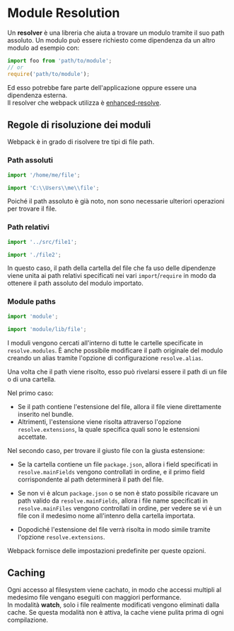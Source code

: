 # Module Resolution

Un __resolver__ è una libreria che aiuta a trovare un modulo tramite il suo path assoluto. Un modulo può essere richiesto come dipendenza da un altro modulo ad esempio con:

```js
import foo from 'path/to/module';
// or
require('path/to/module');
```

Ed esso potrebbe fare parte dell'applicazione oppure essere una dipendenza esterna.\
Il resolver che webpack utilizza è [enhanced-resolve](https://github.com/webpack/enhanced-resolve).

## Regole di risoluzione dei moduli

Webpack è in grado di risolvere tre tipi di file path.

### Path assoluti

```js
import '/home/me/file';

import 'C:\\Users\\me\\file';
```

Poiché il path assoluto è già noto, non sono necessarie ulteriori operazioni per trovare il file.

### Path relativi

```js
import '../src/file1';

import './file2';
```

In questo caso, il path della cartella del file che fa uso delle dipendenze viene unita ai path relativi specificati nei vari `import`/`require` in modo da ottenere il path assoluto del modulo importato.

### Module paths

```js
import 'module';

import 'module/lib/file';
```

I moduli vengono cercati all'interno di tutte le cartelle specificate in `resolve.modules`. È anche possibile modificare il path originale del modulo creando un alias tramite l'opzione di configurazione `resolve.alias`.
&nbsp;

Una volta che il path viene risolto, esso può rivelarsi essere il path di un file o di una cartella.

Nel primo caso:

* Se il path contiene l'estensione del file, allora il file viene direttamente inserito nel bundle.
* Altrimenti, l'estensione viene risolta attraverso l'opzione `resolve.extensions`, la quale specifica quali sono le estensioni accettate.

Nel secondo caso, per trovare il giusto file con la giusta estensione:

* Se la cartella contiene un file `package.json`, allora i field specificati in `resolve.mainFields` vengono controllati in ordine, e il primo field corrispondente al path determinerà il path del file.

* Se non vi è alcun `package.json` o se non è stato possibile ricavare un path valido da `resolve.mainFields`, allora i file name specificati in `resolve.mainFiles` vengono controllati in ordine, per vedere se vi è un file con il medesimo nome all'intenro della cartella importata.

* Dopodiché l'estensione del file verrà risolta in modo simile tramite l'opzione `resolve.extensions`.

Webpack fornisce delle impostazioni predefinite per queste opzioni.

## Caching

Ogni accesso al filesystem viene cachato, in modo che accessi multipli al medesimo file vengano eseguiti con maggiori performance.\
In modalità __watch__, solo i file realmente modificati vengono eliminati dalla cache. Se questa modalità non è attiva, la cache viene pulita prima di ogni compilazione.
